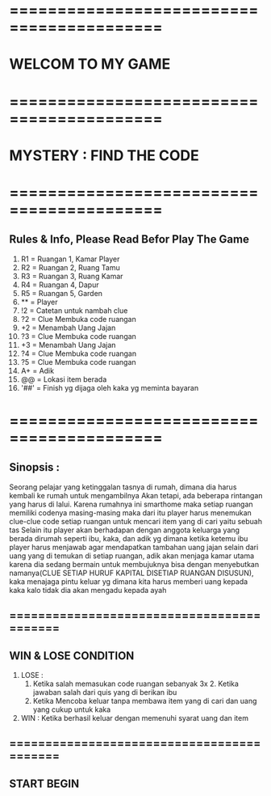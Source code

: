 # ==========================================
# WELCOM TO MY GAME
# ==========================================
# MYSTERY : FIND THE CODE
# ==========================================
## Rules & Info, Please Read Befor Play The Game
1. R1 = Ruangan 1, Kamar Player
2. R2 = Ruangan 2, Ruang Tamu
3. R3 = Ruangan 3, Ruang Kamar
4. R4 = Ruangan 4, Dapur
5. R5 = Ruangan 5, Garden
6. ** = Player
7. !2 = Catetan untuk nambah clue
8. ?2 = Clue Membuka code ruangan
9. +2 = Menambah Uang Jajan
9. ?3 = Clue Membuka code ruangan
10. +3 = Menambah Uang Jajan
11. ?4 = Clue Membuka code ruangan
12. ?5 = Clue Membuka code ruangan
13. A+ = Adik
11. @@ = Lokasi item berada
12. '##' = Finish yg dijaga oleh kaka yg meminta bayaran
# ==========================================
## Sinopsis :
Seorang pelajar yang ketinggalan tasnya di rumah, dimana dia harus kembali ke rumah untuk mengambilnya Akan tetapi, ada beberapa rintangan yang harus di lalui. Karena rumahnya ini smarthome maka setiap ruangan memiliki codenya masing-masing maka dari itu player harus menemukan clue-clue code setiap ruangan untuk mencari item yang di cari yaitu sebuah tas Selain itu player akan berhadapan dengan anggota keluarga yang berada dirumah seperti ibu, kaka, dan adik yg dimana ketika ketemu ibu player harus menjawab agar mendapatkan tambahan uang jajan selain dari uang yang di temukan di setiap ruangan, adik akan menjaga kamar utama karena dia sedang bermain untuk membujuknya bisa dengan menyebutkan namanya(CLUE SETIAP HURUF KAPITAL DISETIAP RUANGAN DISUSUN), kaka menajaga pintu keluar yg dimana kita harus memberi uang kepada kaka kalo tidak dia akan mengadu kepada ayah 
## ==========================================
## WIN & LOSE CONDITION
1. LOSE : 
	1. Ketika salah memasukan code ruangan sebanyak 3x
      	2. Ketika jawaban salah dari quis yang di berikan ibu
	3. Ketika Mencoba keluar tanpa membawa item yang di cari dan uang yang cukup untuk kaka
2. WIN : Ketika berhasil keluar dengan memenuhi syarat uang dan item
## ==========================================
## START BEGIN
